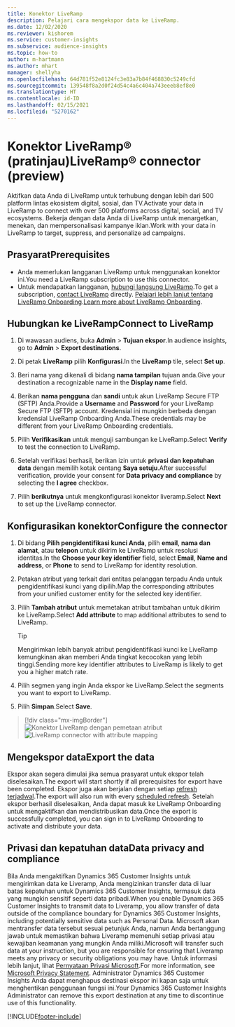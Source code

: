```yaml
---
title: Konektor LiveRamp
description: Pelajari cara mengekspor data ke LiveRamp.
ms.date: 12/02/2020
ms.reviewer: kishorem
ms.service: customer-insights
ms.subservice: audience-insights
ms.topic: how-to
author: m-hartmann
ms.author: mhart
manager: shellyha
ms.openlocfilehash: 64d781f52e8124fc3e83a7b84f468830c5249cfd
ms.sourcegitcommit: 139548f8a2d0f24d54c4a6c404a743eeeb8ef8e0
ms.translationtype: HT
ms.contentlocale: id-ID
ms.lasthandoff: 02/15/2021
ms.locfileid: "5270162"
---
```

# <a name="liverampreg-connector-preview"></a><span data-ttu-id="5108c-103">Konektor LiveRamp&reg; (pratinjau)</span><span class="sxs-lookup"><span data-stu-id="5108c-103">LiveRamp&reg; connector (preview)</span></span>

<span data-ttu-id="5108c-104">Aktifkan data Anda di LiveRamp untuk terhubung dengan lebih dari 500 platform lintas ekosistem digital, sosial, dan TV.</span><span class="sxs-lookup"><span data-stu-id="5108c-104">Activate your data in LiveRamp to connect with over 500 platforms across digital, social, and TV ecosystems.</span></span> <span data-ttu-id="5108c-105">Bekerja dengan data Anda di LiveRamp untuk menargetkan, menekan, dan mempersonalisasi kampanye iklan.</span><span class="sxs-lookup"><span data-stu-id="5108c-105">Work with your data in LiveRamp to target, suppress, and personalize ad campaigns.</span></span>

## <a name="prerequisites"></a><span data-ttu-id="5108c-106">Prasyarat</span><span class="sxs-lookup"><span data-stu-id="5108c-106">Prerequisites</span></span>

- <span data-ttu-id="5108c-107">Anda memerlukan langganan LiveRamp untuk menggunakan konektor ini.</span><span class="sxs-lookup"><span data-stu-id="5108c-107">You need a LiveRamp subscription to use this connector.</span></span>
- <span data-ttu-id="5108c-108">Untuk mendapatkan langganan, [hubungi langsung LiveRamp](https://liveramp.com/contact/).</span><span class="sxs-lookup"><span data-stu-id="5108c-108">To get a subscription, [contact LiveRamp](https://liveramp.com/contact/) directly.</span></span> <span data-ttu-id="5108c-109">[Pelajari lebih lanjut tentang LiveRamp Onboarding](https://liveramp.com/our-platform/data-onboarding/).</span><span class="sxs-lookup"><span data-stu-id="5108c-109">[Learn more about LiveRamp Onboarding](https://liveramp.com/our-platform/data-onboarding/).</span></span>

## <a name="connect-to-liveramp"></a><span data-ttu-id="5108c-110">Hubungkan ke LiveRamp</span><span class="sxs-lookup"><span data-stu-id="5108c-110">Connect to LiveRamp</span></span>

1. <span data-ttu-id="5108c-111">Di wawasan audiens, buka **Admin** > **Tujuan ekspor**.</span><span class="sxs-lookup"><span data-stu-id="5108c-111">In audience insights, go to **Admin** > **Export destinations**.</span></span>

1. <span data-ttu-id="5108c-112">Di petak **LiveRamp** pilih **Konfigurasi**.</span><span class="sxs-lookup"><span data-stu-id="5108c-112">In the **LiveRamp** tile, select **Set up**.</span></span>

1. <span data-ttu-id="5108c-113">Beri nama yang dikenali di bidang **nama tampilan** tujuan anda.</span><span class="sxs-lookup"><span data-stu-id="5108c-113">Give your destination a recognizable name in the **Display name** field.</span></span>

1. <span data-ttu-id="5108c-114">Berikan **nama pengguna** dan **sandi** untuk akun LiveRamp Secure FTP (SFTP) Anda.</span><span class="sxs-lookup"><span data-stu-id="5108c-114">Provide a **Username** and **Password** for your LiveRamp Secure FTP (SFTP) account.</span></span>
<span data-ttu-id="5108c-115">Kredensial ini mungkin berbeda dengan kredensial LiveRamp Onboarding Anda.</span><span class="sxs-lookup"><span data-stu-id="5108c-115">These credentials may be different from your LiveRamp Onboarding credentials.</span></span>

1. <span data-ttu-id="5108c-116">Pilih **Verifikasikan** untuk menguji sambungan ke LiveRamp.</span><span class="sxs-lookup"><span data-stu-id="5108c-116">Select **Verify** to test the connection to LiveRamp.</span></span>

1. <span data-ttu-id="5108c-117">Setelah verifikasi berhasil, berikan izin untuk **privasi dan kepatuhan data** dengan memilih kotak centang **Saya setuju**.</span><span class="sxs-lookup"><span data-stu-id="5108c-117">After successful verification, provide your consent for **Data privacy and compliance** by selecting the **I agree** checkbox.</span></span>

1. <span data-ttu-id="5108c-118">Pilih **berikutnya** untuk mengkonfigurasi konektor liveramp.</span><span class="sxs-lookup"><span data-stu-id="5108c-118">Select **Next** to set up the LiveRamp connector.</span></span>

## <a name="configure-the-connector"></a><span data-ttu-id="5108c-119">Konfigurasikan konektor</span><span class="sxs-lookup"><span data-stu-id="5108c-119">Configure the connector</span></span>

1. <span data-ttu-id="5108c-120">Di bidang **Pilih pengidentifikasi kunci Anda**, pilih **email**,  **nama dan alamat**, atau **telepon** untuk dikirim ke LiveRamp untuk resolusi identitas.</span><span class="sxs-lookup"><span data-stu-id="5108c-120">In the **Choose your key identifier** field, select **Email**,  **Name and address**, or **Phone** to send to LiveRamp for identity resolution.</span></span>

1. <span data-ttu-id="5108c-121">Petakan atribut yang terkait dari entitas pelanggan terpadu Anda untuk pengidentifikasi kunci yang dipilih.</span><span class="sxs-lookup"><span data-stu-id="5108c-121">Map the corresponding attributes from your unified customer entity for the selected key identifier.</span></span>

1. <span data-ttu-id="5108c-122">Pilih **Tambah atribut** untuk memetakan atribut tambahan untuk dikirim ke LiveRamp.</span><span class="sxs-lookup"><span data-stu-id="5108c-122">Select **Add attribute** to map additional attributes to send to LiveRamp.</span></span>

   > [!TIP]
   > <span data-ttu-id="5108c-123">Mengirimkan lebih banyak atribut pengidentifikasi kunci ke LiveRamp kemungkinan akan memberi Anda tingkat kecocokan yang lebih tinggi.</span><span class="sxs-lookup"><span data-stu-id="5108c-123">Sending more key identifier attributes to LiveRamp is likely to get you a higher match rate.</span></span>

1. <span data-ttu-id="5108c-124">Pilih segmen yang ingin Anda ekspor ke LiveRamp.</span><span class="sxs-lookup"><span data-stu-id="5108c-124">Select the segments you want to export to LiveRamp.</span></span>

1. <span data-ttu-id="5108c-125">Pilih **Simpan**.</span><span class="sxs-lookup"><span data-stu-id="5108c-125">Select **Save**.</span></span>

> [!div class="mx-imgBorder"]
> <span data-ttu-id="5108c-126">![Konektor LiveRamp dengan pemetaan atribut](media/export-liveramp-segments.png "Konektor LiveRamp dengan pemetaan atribut")</span><span class="sxs-lookup"><span data-stu-id="5108c-126">![LiveRamp connector with attribute mapping](media/export-liveramp-segments.png "LiveRamp connector with attribute mapping")</span></span>

## <a name="export-the-data"></a><span data-ttu-id="5108c-127">Mengekspor data</span><span class="sxs-lookup"><span data-stu-id="5108c-127">Export the data</span></span>

<span data-ttu-id="5108c-128">Ekspor akan segera dimulai jika semua prasyarat untuk ekspor telah diselesaikan.</span><span class="sxs-lookup"><span data-stu-id="5108c-128">The export will start shortly if all prerequisites for export have been completed.</span></span> <span data-ttu-id="5108c-129">Ekspor juga akan berjalan dengan setiap [refresh terjadwal](system.md#schedule-tab).</span><span class="sxs-lookup"><span data-stu-id="5108c-129">The export will also run with every [scheduled refresh](system.md#schedule-tab).</span></span>
<span data-ttu-id="5108c-130">Setelah ekspor berhasil diselesaikan, Anda dapat masuk ke LiveRamp Onboarding untuk mengaktifkan dan mendistribusikan data.</span><span class="sxs-lookup"><span data-stu-id="5108c-130">Once the export is successfully completed, you can sign in to LiveRamp Onboarding to activate and distribute your data.</span></span>

## <a name="data-privacy-and-compliance"></a><span data-ttu-id="5108c-131">Privasi dan kepatuhan data</span><span class="sxs-lookup"><span data-stu-id="5108c-131">Data privacy and compliance</span></span>

<span data-ttu-id="5108c-132">Bila Anda mengaktifkan Dynamics 365 Customer Insights untuk mengirimkan data ke Liveramp, Anda mengizinkan transfer data di luar batas kepatuhan untuk Dynamics 365 Customer Insights, termasuk data yang mungkin sensitif seperti data pribadi.</span><span class="sxs-lookup"><span data-stu-id="5108c-132">When you enable Dynamics 365 Customer Insights to transmit data to Liveramp, you allow transfer of data outside of the compliance boundary for Dynamics 365 Customer Insights, including potentially sensitive data such as Personal Data.</span></span> <span data-ttu-id="5108c-133">Microsoft akan mentransfer data tersebut sesuai petunjuk Anda, namun Anda bertanggung jawab untuk memastikan bahwa Liveramp memenuhi setiap privasi atau kewajiban keamanan yang mungkin Anda miliki.</span><span class="sxs-lookup"><span data-stu-id="5108c-133">Microsoft will transfer such data at your instruction, but you are responsible for ensuring that Liveramp meets any privacy or security obligations you may have.</span></span> <span data-ttu-id="5108c-134">Untuk informasi lebih lanjut, lihat [Pernyataan Privasi Microsoft](https://go.microsoft.com/fwlink/?linkid=396732).</span><span class="sxs-lookup"><span data-stu-id="5108c-134">For more information, see [Microsoft Privacy Statement](https://go.microsoft.com/fwlink/?linkid=396732).</span></span>
<span data-ttu-id="5108c-135">Administrator Dynamics 365 Customer Insights Anda dapat menghapus destinasi ekspor ini kapan saja untuk menghentikan penggunaan fungsi ini.</span><span class="sxs-lookup"><span data-stu-id="5108c-135">Your Dynamics 365 Customer Insights Administrator can remove this export destination at any time to discontinue use of this functionality.</span></span>

[!INCLUDE[footer-include](../includes/footer-banner.md)]